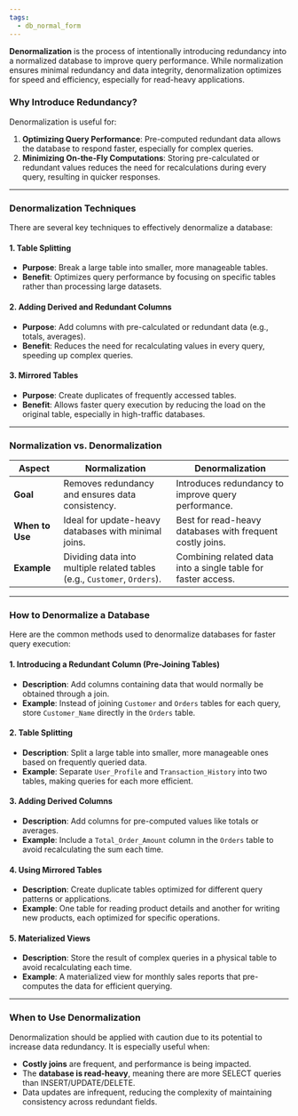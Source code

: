 ```yaml
---
tags:
  - db_normal_form
---
```

**Denormalization** is the process of intentionally introducing redundancy into a normalized database to improve query performance. While normalization ensures minimal redundancy and data integrity, denormalization optimizes for speed and efficiency, especially for read-heavy applications.

### **Why Introduce Redundancy?**

Denormalization is useful for:
1. **Optimizing Query Performance**: Pre-computed redundant data allows the database to respond faster, especially for complex queries.
2. **Minimizing On-the-Fly Computations**: Storing pre-calculated or redundant values reduces the need for recalculations during every query, resulting in quicker responses.

---

### **Denormalization Techniques**

There are several key techniques to effectively denormalize a database:

#### **1. Table Splitting**
- **Purpose**: Break a large table into smaller, more manageable tables.
- **Benefit**: Optimizes query performance by focusing on specific tables rather than processing large datasets.

#### **2. Adding Derived and Redundant Columns**
- **Purpose**: Add columns with pre-calculated or redundant data (e.g., totals, averages).
- **Benefit**: Reduces the need for recalculating values in every query, speeding up complex queries.

#### **3. Mirrored Tables**
- **Purpose**: Create duplicates of frequently accessed tables.
- **Benefit**: Allows faster query execution by reducing the load on the original table, especially in high-traffic databases.

---

### **Normalization vs. Denormalization**

| **Aspect**               | **Normalization**                                         | **Denormalization**                                      |
|--------------------------|-----------------------------------------------------------|----------------------------------------------------------|
| **Goal**                  | Removes redundancy and ensures data consistency.          | Introduces redundancy to improve query performance.       |
| **When to Use**           | Ideal for update-heavy databases with minimal joins.      | Best for read-heavy databases with frequent costly joins. |
| **Example**               | Dividing data into multiple related tables (e.g., `Customer`, `Orders`). | Combining related data into a single table for faster access. |

---

### **How to Denormalize a Database**

Here are the common methods used to denormalize databases for faster query execution:

#### **1. Introducing a Redundant Column (Pre-Joining Tables)**
- **Description**: Add columns containing data that would normally be obtained through a join.
- **Example**: Instead of joining `Customer` and `Orders` tables for each query, store `Customer_Name` directly in the `Orders` table.

#### **2. Table Splitting**
- **Description**: Split a large table into smaller, more manageable ones based on frequently queried data.
- **Example**: Separate `User_Profile` and `Transaction_History` into two tables, making queries for each more efficient.

#### **3. Adding Derived Columns**
- **Description**: Add columns for pre-computed values like totals or averages.
- **Example**: Include a `Total_Order_Amount` column in the `Orders` table to avoid recalculating the sum each time.

#### **4. Using Mirrored Tables**
- **Description**: Create duplicate tables optimized for different query patterns or applications.
- **Example**: One table for reading product details and another for writing new products, each optimized for specific operations.

#### **5. Materialized Views**
- **Description**: Store the result of complex queries in a physical table to avoid recalculating each time.
- **Example**: A materialized view for monthly sales reports that pre-computes the data for efficient querying.

---

### **When to Use Denormalization**

Denormalization should be applied with caution due to its potential to increase data redundancy. It is especially useful when:

- **Costly joins** are frequent, and performance is being impacted.
- The **database is read-heavy**, meaning there are more SELECT queries than INSERT/UPDATE/DELETE.
- Data updates are infrequent, reducing the complexity of maintaining consistency across redundant fields.
